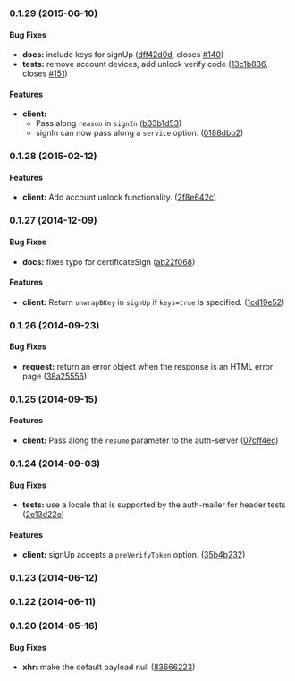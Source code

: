 <a name="0.1.29"></a>
### 0.1.29 (2015-06-10)


#### Bug Fixes

* **docs:** include keys for signUp ([dff42d0d](https://github.com/mozilla/fxa-js-client/commit/dff42d0d185524cfccf02a67af0e4c696875e54c), closes [#140](https://github.com/mozilla/fxa-js-client/issues/140))
* **tests:** remove account devices, add unlock verify code ([13c1b836](https://github.com/mozilla/fxa-js-client/commit/13c1b836ffe9ad5cdde43a4a809d83d33795ce75), closes [#151](https://github.com/mozilla/fxa-js-client/issues/151))


#### Features

* **client:**
  * Pass along `reason` in `signIn` ([b33b1d53](https://github.com/mozilla/fxa-js-client/commit/b33b1d53d8b49e1e069c733d897a063309346194))
  * signIn can now pass along a `service` option. ([0188dbb2](https://github.com/mozilla/fxa-js-client/commit/0188dbb233286cefd3145f53b39e8279ad0c6e40))


<a name="0.1.28"></a>
### 0.1.28 (2015-02-12)


#### Features

* **client:** Add account unlock functionality. ([2f8e642c](https://github.com/mozilla/fxa-js-client/commit/2f8e642c3600e29fedd3913b60e417f376593754))


<a name="0.1.27"></a>
### 0.1.27 (2014-12-09)


#### Bug Fixes

* **docs:** fixes typo for certificateSign ([ab22f068](https://github.com/mozilla/fxa-js-client/commit/ab22f0682bae8a70768562fd9f3b6057243f3475))


#### Features

* **client:** Return `unwrapBKey` in `signUp` if `keys=true` is specified. ([1cd19e52](https://github.com/mozilla/fxa-js-client/commit/1cd19e52feb188905ae41c5d66e540fa2b1aee5b))


<a name="0.1.26"></a>
### 0.1.26 (2014-09-23)


#### Bug Fixes

* **request:** return an error object when the response is an HTML error page ([38a25556](https://github.com/mozilla/fxa-js-client/commit/38a25556001c2afcc9f9e87901964bca04bca624))


<a name="0.1.25"></a>
### 0.1.25 (2014-09-15)


#### Features

* **client:** Pass along the `resume` parameter to the auth-server ([07cff4ec](https://github.com/mozilla/fxa-js-client/commit/07cff4ec9568f2243400755dbed7ce4c077aa02b))


<a name="0.1.24"></a>
### 0.1.24 (2014-09-03)


#### Bug Fixes

* **tests:** use a locale that is supported by the auth-mailer for header tests ([2e13d22e](https://github.com/mozilla/fxa-js-client/commit/2e13d22e30751b8cea836fe5585a696fdbb79149))


#### Features

* **client:** signUp accepts a `preVerifyToken` option. ([35b4b232](https://github.com/mozilla/fxa-js-client/commit/35b4b2326a452520efb7901ae53411f1b42baabe))


<a name="0.1.23"></a>
### 0.1.23 (2014-06-12)


<a name="0.1.22"></a>
### 0.1.22 (2014-06-11)


<a name="0.1.20"></a>
### 0.1.20 (2014-05-16)


#### Bug Fixes

* **xhr:** make the default payload null ([83666223](https://github.com/mozilla/fxa-js-client/commit/83666223b6fdf4c6993bb4fefce9f0d63c6b38d4))
